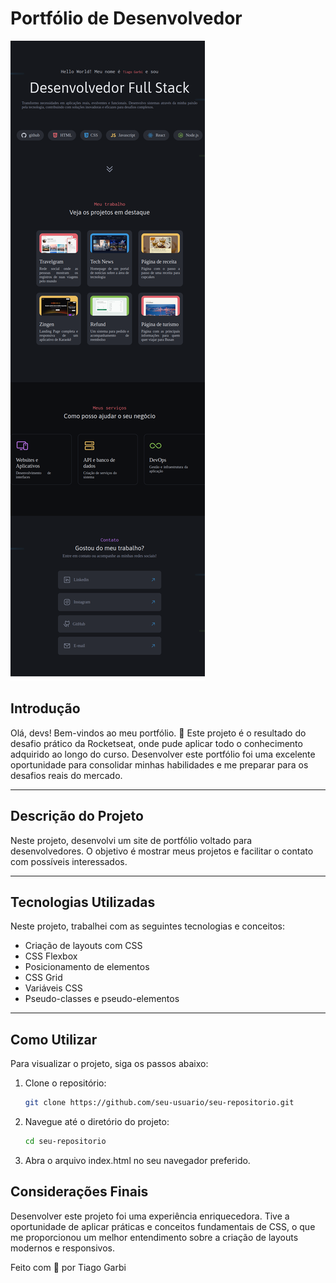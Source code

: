 # Portfólio de Desenvolvedor

![Portfolio](./assets/images/127.0.0.1_5500_portfolio_index.html.png)

## Introdução

Olá, devs! Bem-vindos ao meu portfólio. 🚀
Este projeto é o resultado do desafio prático da Rocketseat, onde pude aplicar todo o conhecimento adquirido ao longo do curso. Desenvolver este portfólio foi uma excelente oportunidade para consolidar minhas habilidades e me preparar para os desafios reais do mercado.

---

## Descrição do Projeto

Neste projeto, desenvolvi um site de portfólio voltado para desenvolvedores. O objetivo é mostrar meus projetos e facilitar o contato com possíveis interessados.

---

## Tecnologias Utilizadas

Neste projeto, trabalhei com as seguintes tecnologias e conceitos:

- Criação de layouts com CSS
- CSS Flexbox
- Posicionamento de elementos
- CSS Grid
- Variáveis CSS
- Pseudo-classes e pseudo-elementos

---

## Como Utilizar

Para visualizar o projeto, siga os passos abaixo:

1. Clone o repositório:
   ```bash
   git clone https://github.com/seu-usuario/seu-repositorio.git

2. Navegue até o diretório do projeto:

    ```bash
    cd seu-repositorio
    ```

3. Abra o arquivo index.html no seu navegador preferido.

## Considerações Finais

Desenvolver este projeto foi uma experiência enriquecedora. Tive a oportunidade de aplicar práticas e conceitos fundamentais de CSS, o que me proporcionou um melhor entendimento sobre a criação de layouts modernos e responsivos.

Feito com 💜 por Tiago Garbi
